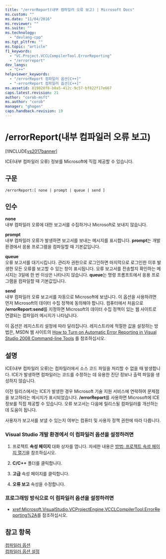 ```yaml
---
title: "/errorReport(내부 컴파일러 오류 보고) | Microsoft Docs"
ms.custom: ""
ms.date: "11/04/2016"
ms.reviewer: ""
ms.suite: ""
ms.technology: 
  - "devlang-cpp"
ms.tgt_pltfrm: ""
ms.topic: "article"
f1_keywords: 
  - "VC.Project.VCCLCompilerTool.ErrorReporting"
  - "/errorreport"
dev_langs: 
  - "C++"
helpviewer_keywords: 
  - "/errorReport 컴파일러 옵션[C++]"
  - "-errorReport 컴파일러 옵션[C++]"
ms.assetid: 819828f8-b0a5-412c-9c57-bf822f17e667
caps.latest.revision: 21
author: "corob-msft"
ms.author: "corob"
manager: "ghogen"
caps.handback.revision: 19
---
```

# /errorReport(내부 컴파일러 오류 보고)
[!INCLUDE[vs2017banner](../../assembler/inline/includes/vs2017banner.md)]

ICE\(내부 컴파일러 오류\) 정보를 Microsoft에 직접 제공할 수 있습니다.  
  
## 구문  
  
```  
/errorReport:[ none | prompt | queue | send ]  
```  
  
## 인수  
 **none**  
 내부 컴파일러 오류에 대한 보고서를 수집하거나 Microsoft로 보내지 않습니다.  
  
 **prompt**  
 내부 컴파일러 오류가 발생하면 보고서를 보내는 메시지를 표시합니다.  **prompt**는 개발 환경에서 응용 프로그램을 컴파일할 때 기본값입니다.  
  
 **queue**  
 오류 보고서를 대기시킵니다.  관리자 권한으로 로그인하면 마지막으로 로그인한 이후 발생한 모든 오류를 보고할 수 있는 창이 표시됩니다. 오류 보고서를 전송할지 확인하는 메시지는 3일에 한 번 이상은 나타나지 않습니다.  **queue**는 명령 프롬프트에서 응용 프로그램을 컴파일할 때 기본값입니다.  
  
 **send**  
 내부 컴파일러 오류 보고서를 자동으로 Microsoft에 보냅니다.  이 옵션을 사용하려면 먼저 Microsoft의 데이터 수집 정책에 동의해야 합니다.  컴퓨터에서 처음으로 **\/errorReport:send**를 지정하면 Microsoft의 데이터 수집 정책이 있는 웹 사이트로 연결되는 컴파일러 메시지가 나타납니다.  
  
 이 옵션은 레지스트리 설정에 따라 달라집니다.  레지스트리에 적절한 값을 설정하는 방법은, MSDN 웹 사이트의 [How to Turn on Automatic Error Reporting in Visual Studio 2008 Command\-line Tools](http://go.microsoft.com/fwlink/?LinkID=184695) 를 참조하십시오.  
  
## 설명  
 ICE\(내부 컴파일러 오류\)는 컴파일러에서 소스 코드 파일을 처리할 수 없을 때 발생합니다.  ICE가 발생하면 컴파일러는 코드를 수정하는 데 유용한 진단 정보나 출력 파일을 생성하지 않습니다.  
  
 이전 릴리스에서는 ICE가 발생한 경우 Microsoft 기술 지원 서비스에 연락하여 문제점을 보고하라는 메시지가 표시되었습니다.  **\/errorReport**를 사용하면 Microsoft에 ICE 정보를 직접 제공할 수 있습니다.  오류 보고서는 다음에 릴리스될 컴파일러를 개선하는 데 도움이 됩니다.  
  
 사용자가 보고서를 보낼 수 있는지 여부는 컴퓨터 및 사용자 정책 권한에 따라 다릅니다.  
  
### Visual Studio 개발 환경에서 이 컴파일러 옵션을 설정하려면  
  
1.  프로젝트 **속성 페이지** 대화 상자를 엽니다.  자세한 내용은 [방법: 프로젝트 속성 페이지 열기](../../misc/how-to-open-project-property-pages.md)을 참조하십시오.  
  
2.  **C\/C\+\+** 폴더를 클릭합니다.  
  
3.  **고급** 속성 페이지를 클릭합니다.  
  
4.  **오류 보고** 속성을 수정합니다.  
  
### 프로그래밍 방식으로 이 컴파일러 옵션을 설정하려면  
  
-   <xref:Microsoft.VisualStudio.VCProjectEngine.VCCLCompilerTool.ErrorReporting%2A>를 참조하십시오.  
  
## 참고 항목  
 [컴파일러 옵션](../../build/reference/compiler-options.md)   
 [컴파일러 옵션 설정](../../build/reference/setting-compiler-options.md)